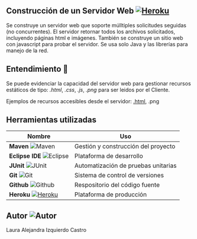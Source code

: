 ## Construcción de un Servidor Web [![Heroku](https://img.icons8.com/color/25/000000/heroku.png)](https://website-client-server.herokuapp.com)

Se construye un servidor web que soporte múlltiples solicitudes seguidas (no concurrentes). El servidor retornar todos los archivos solicitados, incluyendo páginas html e imágenes. También se construye un sitio web con javascript para probar el servidor. Se usa solo Java y las librerías para manejo de la red.

## Entendimiento 🎯
Se puede evidenciar la capacidad del servidor web para gestionar recursos estáticos de tipo: *.html*, *.css*, *.js*, *.png* para ser leidos por el Cliente. 

Ejemplos de recursos accesibles desde el servidor: [.html](https://website-client-server.herokuapp.com/index.html), .png

## Herramientas utilizadas

| Nombre | Uso |
| ------ | ------ |
| **Maven** ![Maven](https://img.icons8.com/ios/25/000000/maven-ios.png) | Gestión y construcción del proyecto |
| **Eclipse IDE** ![Eclipse](https://img.icons8.com/office/25/000000/java-eclipse.png) | Plataforma de desarrollo |
| **JUnit** ![JUnit](https://img.icons8.com/fluency/25/000000/test-partial-passed.png) | Automatización de pruebas unitarias |
| **Git** ![Git](https://img.icons8.com/color/25/000000/git.png) | Sistema de control de versiones |
| **Github** ![Github](https://img.icons8.com/windows/25/000000/github.png) | Respositorio del código fuente |
| **Heroku** [![Heroku](https://img.icons8.com/color/25/000000/heroku.png)](https://website-client-server.herokuapp.com) | Plataforma de producción |

## Autor ![Autor](https://img.icons8.com/fluency/30/000000/person-female.png)
Laura Alejandra Izquierdo Castro
